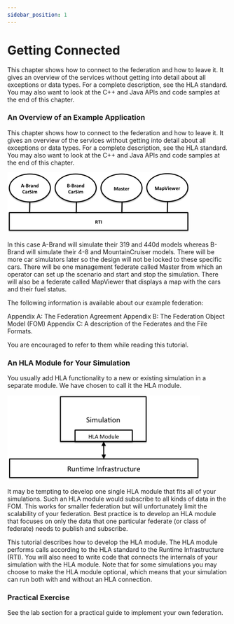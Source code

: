 ```yaml
---
sidebar_position: 1
---
```


# Getting Connected

This chapter shows how to connect to the federation and how to leave it. It gives an overview of the services without getting into detail about all exceptions or data types. For a complete description, see the HLA standard. You may also want to look at the C++ and Java APIs and code samples at the end of this chapter.

### An Overview of an Example Application

This chapter shows how to connect to the federation and how to leave it. It gives an overview of the services without getting into detail about all exceptions or data types. For a complete description, see the HLA standard. You may also want to look at the C++ and Java APIs and code samples at the end of this chapter.

![The Fuel Economy Federation](./img/4-fuel_economy_federation.png)

In this case A-Brand will simulate their 319 and 440d models whereas B-Brand will simulate their 4-8 and MountainCruiser models. There will be more car simulators later so the design will not be locked to these specific cars. There will be one management federate called Master from which an operator can set up the scenario and start and stop the simulation. There will also be a federate called MapViewer that displays a map with the cars and their fuel status.

The following information is available about our example federation:

Appendix A: The Federation Agreement
Appendix B: The Federation Object Model (FOM)
Appendix C: A description of the Federates and the File Formats.

You are encouraged to refer to them while reading this tutorial.

### An HLA Module for Your Simulation

You usually add HLA functionality to a new or existing simulation in a separate module. We have chosen to call it the HLA module.

![The HLA Module of a simulation](./img/4-hla_module.png)

It may be tempting to develop one single HLA module that fits all of your simulations. Such an HLA module would subscribe to all kinds of data in the FOM. This works for smaller federation but will unfortunately limit the scalability of your federation. Best practice is to develop an HLA module that focuses on only the data that one particular federate (or class of federate) needs to publish and subscribe.

This tutorial describes how to develop the HLA module. The HLA module performs calls according to the HLA standard to the Runtime Infrastructure (RTI). You will also need to write code that connects the internals of your simulation with the HLA module. Note that for some simulations you may choose to make the HLA module optional, which means that your simulation can run both with and without an HLA connection.

### Practical Exercise

See the lab section for a practical guide to implement your own federation.

